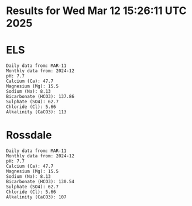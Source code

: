 # Results for Wed Mar 12 15:26:11 UTC 2025
# ELS
```
Daily data from: MAR-11
Monthly data from: 2024-12
pH: 7.7
Calcium (Ca): 47.7
Magnesium (Mg): 15.5
Sodium (Na): 8.13
Bicarbonate (HCO3): 137.86
Sulphate (SO4): 62.7
Chloride (Cl): 5.66
Alkalinity (CaCO3): 113
```
# Rossdale
```
Daily data from: MAR-11
Monthly data from: 2024-12
pH: 7.7
Calcium (Ca): 47.7
Magnesium (Mg): 15.5
Sodium (Na): 8.13
Bicarbonate (HCO3): 130.54
Sulphate (SO4): 62.7
Chloride (Cl): 5.66
Alkalinity (CaCO3): 107
```
